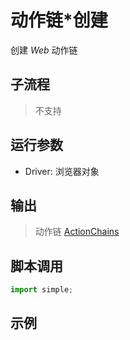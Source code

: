 # 动作链*创建 
创建 *Web* 动作链

## 子流程
> 不支持


## 运行参数

* Driver: 浏览器对象


## 输出

>    动作链 [ActionChains](./types/ActionChains.md)


## 脚本调用

```python
import simple;

```

## 示例
